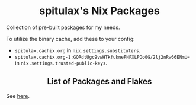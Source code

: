 <h1 align="center">spitulax's Nix Packages</h1>

Collection of pre-built packages for my needs.

To utilize the binary cache, add these to your config:

- `spitulax.cachix.org` in `nix.settings.substituters`.
- `spitulax.cachix.org-1:GQRdtUgc9vwHTkfukneFHFXLPOo0G/2lj2nRw66ENmU=` in
  `nix.settings.trusted-public-keys`.

<h2 align="center">List of Packages and Flakes</h2>

See [here](./list.md).
